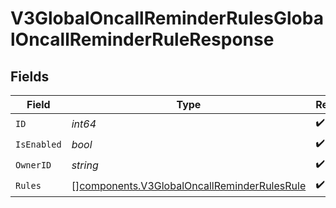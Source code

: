 # V3GlobalOncallReminderRulesGlobalOncallReminderRuleResponse


## Fields

| Field                                                                                                      | Type                                                                                                       | Required                                                                                                   | Description                                                                                                |
| ---------------------------------------------------------------------------------------------------------- | ---------------------------------------------------------------------------------------------------------- | ---------------------------------------------------------------------------------------------------------- | ---------------------------------------------------------------------------------------------------------- |
| `ID`                                                                                                       | *int64*                                                                                                    | :heavy_check_mark:                                                                                         | N/A                                                                                                        |
| `IsEnabled`                                                                                                | *bool*                                                                                                     | :heavy_check_mark:                                                                                         | N/A                                                                                                        |
| `OwnerID`                                                                                                  | *string*                                                                                                   | :heavy_check_mark:                                                                                         | N/A                                                                                                        |
| `Rules`                                                                                                    | [][components.V3GlobalOncallReminderRulesRule](../../models/components/v3globaloncallreminderrulesrule.md) | :heavy_check_mark:                                                                                         | N/A                                                                                                        |